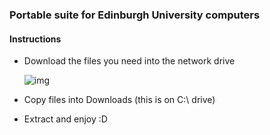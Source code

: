 ### Portable suite for Edinburgh University computers

#### Instructions
- Download the files you need into the network drive
  
  ![img](https://i.imgur.com/WjQI84y.png)

- Copy files into Downloads (this is on C:\ drive)
- Extract and enjoy :D 
